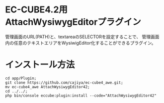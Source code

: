 # EC-CUBE4.2用 AttachWysiwygEditorプラグイン

管理画面のURL(PATH)と、textareaのSELECTORを設定することで、
管理画面内の任意のテキストエリアをWysiwigEditor化することができるプラグイン。


# インストール方法

```
cd app/Plugin;
git clone https://github.com/cajiya/ec-cube4_awe.git;
mv ec-cube4_awe AttachWysiwygEditor42;
cd ../../;
php bin/console eccube:plugin:install --code="AttachWysiwygEditor42"
```

